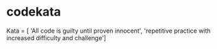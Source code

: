 # codekata
Kata = [ 'All code is guilty until proven innocent', 'repetitive practice with increased difficulty and challenge']  
